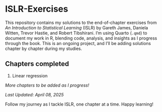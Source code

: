 # ISLR-Exercises

This repository contains my solutions to the end-of-chapter exercises from *An Introduction to Statistical Learning* (ISLR) by Gareth James, Daniela Witten, Trevor Hastie, and Robert Tibshirani. I’m using Quarto (`.qmd`) to document my work in R, blending code, analysis, and insights as I progress through the book. This is an ongoing project, and I’ll be adding solutions chapter by chapter during my studies.


## Chapters completed 
1. Linear regression 

*More chapters to be added as I progress!*

*Last Updated: April 08, 2025*


 Follow my journey as I tackle ISLR, one chapter at a time. Happy learning!
